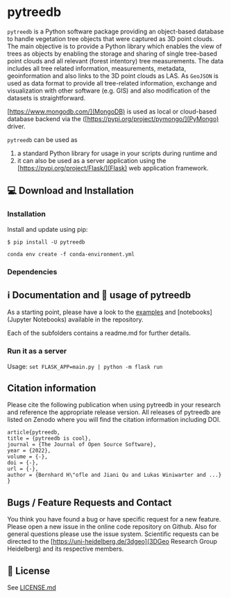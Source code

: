 # pytreedb

`pytreedb` is a Python software package providing an object-based database to handle vegetation tree objects that were captured as 3D point clouds. The main objective is to provide a Python library which enables the view of trees as objects by enabling the storage and sharing of single tree-based point clouds and all relevant (forest intentory) tree measurements. The data includes all tree related information, measurements, metadata, geoinformation and also links to the 3D point clouds as LAS. As `GeoJSON` is used as data format to provide all tree-related information, exchange and visualization with other software (e.g. GIS) and also modification of the datasets is straightforward.

[https://www.mongodb.com/](MongoDB) is used as local or cloud-based database backend via the ([https://pypi.org/project/pymongo/](PyMongo) driver.

`pytreedb` can be used as 
1. a standard Python library for usage in your scripts during runtime and 
2. it can also be used as a server application using the [https://pypi.org/project/Flask/](Flask) web application framework. 




## 💻 Download and Installation

### Installation
Install and update using pip:

`$ pip install -U pytreedb`


```
conda env create -f conda-environment.yml
```

### Dependencies




## ℹ Documentation and 🐍 usage of pytreedb

As a starting point, please have a look to the [examples](examples) and [notebooks](Jupyter Notebooks) available in the repository.

Each of the subfolders contains a readme.md for further details. 


### Run it as a server
Usage: `set FLASK_APP=main.py | python -m flask run`


## Citation information
Please cite the following publication when using pytreedb in your research and reference the appropriate release version. All releases of pytreedb are listed on Zenodo where you will find the citation information including DOI.

```
article{pytreedb,
title = {pytreedb is cool},
journal = {The Journal of Open Source Software},
year = {2022},
volume = {-},
doi = {-},
url = {-},
author = {Bernhard H\"ofle and Jiani Qu and Lukas Winiwarter and ...}
} 
 ```

## Bugs / Feature Requests and Contact 

You think you have found a bug or have specific request for a new feature. Please open a new issue in the online code repository on Github. Also for general questions please use the issue system. Scientific requests can be directed to the [https://uni-heidelberg.de/3dgeo](3DGeo Research Group Heidelberg) and its respective members.

## 📜 License

See [LICENSE.md](LICENSE.md)
